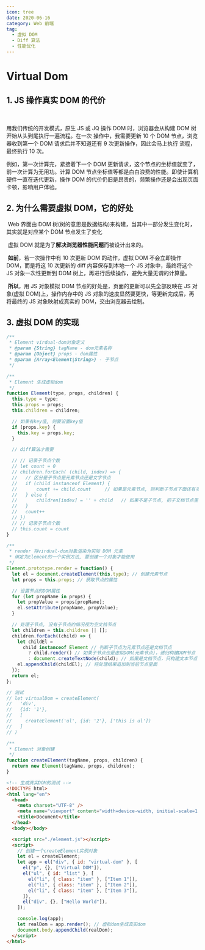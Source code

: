```yaml
---
icon: tree
date: 2020-06-16
category: Web 前端
tag:
  - 虚拟 DOM
  - Diff 算法
  - 性能优化
---
```


# Virtual Dom

## 1. JS 操作真实 DOM 的代价

​

用我们传统的开发模式，原生 JS 或 JQ 操作 DOM 时，浏览器会从构建 DOM 树开始从头到尾执行一遍流程。在一次
操作中，我需要更新 10 个 DOM 节点，浏览器收到第一个 DOM 请求后并不知道还有 9 次更新操作，因此会马上执行
流程，最终执行 10 次。

例如，第一次计算完，紧接着下一个 DOM 更新请求，这个节点的坐标值就变了，前一次计算为无用功。计算 DOM 节点坐标值等都是白白浪费的性能。即使计算机硬件一直在迭代更新，操作 DOM 的代价仍旧是昂贵的，频繁操作还是会出现页面卡顿，影响用户体验。

## 2. 为什么需要虚拟 DOM，它的好处

​ Web 界面由 DOM 树(树的意思是数据结构)来构建，当其中一部分发生变化时，其实就是对应某个 DOM 节点发生了变化

​ 虚拟 DOM 就是为了**解决浏览器性能问题**而被设计出来的。

​ **如前**，若一次操作中有 10 次更新 DOM 的动作，虚拟 DOM 不会立即操作 DOM，而是将这 10 次更新的 diff 内容保存到本地一个 JS 对象中，最终将这个 JS 对象一次性更新到 DOM 树上，再进行后续操作，避免大量无谓的计算量。

​ **所以**，用 JS 对象模拟 DOM 节点的好处是，页面的更新可以先全部反映在 JS 对象(虚拟 DOM)上，操作内存中的 JS 对象的速度显然要更快，等更新完成后，再将最终的 JS 对象映射成真实的 DOM，交由浏览器去绘制。

## 3. 虚拟 DOM 的实现

```js
/**
 * Element virdual-dom对象定义
 * @param {String} tagName - dom元素名称
 * @param {Object} props - dom属性
 * @param {Array<Element|String>} - 子节点
 */

/**
 * Element 生成虚拟dom
 */
function Element(type, props, children) {
  this.type = type;
  this.props = props;
  this.children = children;

  // 如果有key值, 则要设置key值
  if (props.key) {
    this.key = props.key;
  }

  // diff算法才需要

  // // 记录子节点个数
  // let count = 0
  // children.forEach( (child, index) => {
  //   // 区分是子节点是元素节点还是文字节点
  //   if (child instanceof Element) {
  //       count += child.count     // 如果是元素节点, 则判断子节点下面还有多少个子节点
  //   } else {
  //       children[index] = '' + child   // 如果不是子节点, 把子文档节点里的文字记录到对应的children中, 等于重复赋值
  //   }
  //   count++
  // })
  // // 记录子节点个数
  // this.count = count
}

/**
 * render 将virdual-dom对象渲染为实际 DOM 元素
 * 绑定为Element的一个实例方法, 要创建一个对象才能使用
 */
Element.prototype.render = function() {
  let el = document.createElement(this.type); // 创建元素节点
  let props = this.props; // 获取节点的属性

  // 设置节点的DOM属性
  for (let propName in props) {
    let propValue = props[propName];
    el.setAttribute(propName, propValue);
  }

  // 处理子节点, 没有子节点的情况视为空文档节点
  let children = this.children || [];
  children.forEach((child) => {
    let childEl =
      child instanceof Element // 判断子节点为元素节点还是文档节点
        ? child.render() // 如果子节点也是虚拟DOM(元素节点)，递归构建DOM节点
        : document.createTextNode(child); // 如果是文档节点，只构建文本节点
    el.appendChild(childEl); // 将处理结果追加到当前节点里面
  });
  return el;
};

// 测试
// let virtualDom = createElement(
//   'div',
//   {id: '1'},
//   [
//     createElement('ul', {id: '2'}, ['this is ul'])
//   ]
// )

/**
 * Element 对象创建
 */
function createElement(tagName, props, children) {
  return new Element(tagName, props, children);
}
```

```html
<!-- 生成真实DOM的测试 -->
<!DOCTYPE html>
<html lang="en">
  <head>
    <meta charset="UTF-8" />
    <meta name="viewport" content="width=device-width, initial-scale=1.0" />
    <title>Document</title>
  </head>
  <body></body>

  <script src="./element.js"></script>
  <script>
    // 创建一个createElement实例对象
    let el = createElement;
    let app = el("div", { id: "virtual-dom" }, [
      el("p", {}, ["Virtual DOM"]),
      el("ul", { id: "list" }, [
        el("li", { class: "item" }, ["Item 1"]),
        el("li", { class: "item" }, ["Item 2"]),
        el("li", { class: "item" }, ["Item 3"]),
      ]),
      el("div", {}, ["Hello World"]),
    ]);

    console.log(app);
    let realDom = app.render(); // 虚拟dom生成真实dom
    document.body.appendChild(realDom);
  </script>
</html>
```
